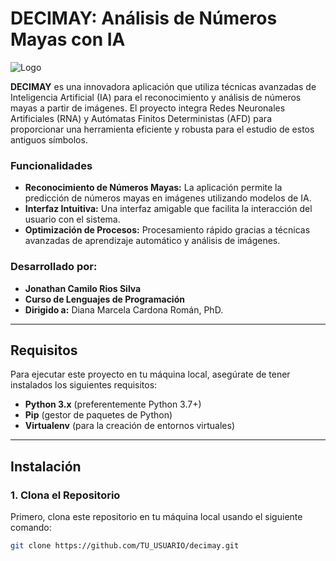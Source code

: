 # DECIMAY: Análisis de Números Mayas con IA

![Logo](assets/android/logo_unillanos.png)

**DECIMAY** es una innovadora aplicación que utiliza técnicas avanzadas de Inteligencia Artificial (IA) para el reconocimiento y análisis de números mayas a partir de imágenes. El proyecto integra Redes Neuronales Artificiales (RNA) y Autómatas Finitos Deterministas (AFD) para proporcionar una herramienta eficiente y robusta para el estudio de estos antiguos símbolos.

### Funcionalidades
- **Reconocimiento de Números Mayas:** La aplicación permite la predicción de números mayas en imágenes utilizando modelos de IA.
- **Interfaz Intuitiva:** Una interfaz amigable que facilita la interacción del usuario con el sistema.
- **Optimización de Procesos:** Procesamiento rápido gracias a técnicas avanzadas de aprendizaje automático y análisis de imágenes.

### Desarrollado por:
- **Jonathan Camilo Rios Silva**
- **Curso de Lenguajes de Programación**
- **Dirigido a:** Diana Marcela Cardona Román, PhD.

---

## Requisitos

Para ejecutar este proyecto en tu máquina local, asegúrate de tener instalados los siguientes requisitos:

- **Python 3.x** (preferentemente Python 3.7+)
- **Pip** (gestor de paquetes de Python)
- **Virtualenv** (para la creación de entornos virtuales)

---

## Instalación

### 1. Clona el Repositorio

Primero, clona este repositorio en tu máquina local usando el siguiente comando:

```bash
git clone https://github.com/TU_USUARIO/decimay.git
